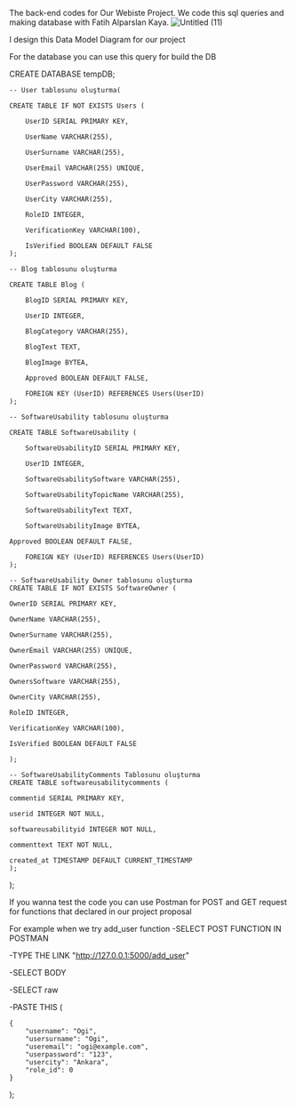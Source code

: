 The back-end codes for Our Webiste Project. We code this sql queries and making database with Fatih Alparslan Kaya. 
![Untitled (11)](https://github.com/Ogi-Z/ProjectBackend/assets/59333212/51540350-55b3-457d-96af-fef309a5a47f)

I design this Data Model Diagram for our project

For the database you can use this query for build the DB

CREATE DATABASE tempDB;

    -- User tablosunu oluşturma(

    CREATE TABLE IF NOT EXISTS Users (

        UserID SERIAL PRIMARY KEY,
    
        UserName VARCHAR(255),
    
        UserSurname VARCHAR(255),
    
        UserEmail VARCHAR(255) UNIQUE,
    
        UserPassword VARCHAR(255),
    
        UserCity VARCHAR(255),
    
        RoleID INTEGER,
    
        VerificationKey VARCHAR(100),
    
        IsVerified BOOLEAN DEFAULT FALSE
    );

    -- Blog tablosunu oluşturma

    CREATE TABLE Blog (

        BlogID SERIAL PRIMARY KEY,

        UserID INTEGER,
    
        BlogCategory VARCHAR(255),
    
        BlogText TEXT,

        BlogImage BYTEA,

        Approved BOOLEAN DEFAULT FALSE,
    
        FOREIGN KEY (UserID) REFERENCES Users(UserID)
    );

    -- SoftwareUsability tablosunu oluşturma

    CREATE TABLE SoftwareUsability (

        SoftwareUsabilityID SERIAL PRIMARY KEY,
    
        UserID INTEGER,

        SoftwareUsabilitySoftware VARCHAR(255),

        SoftwareUsabilityTopicName VARCHAR(255),

        SoftwareUsabilityText TEXT,

        SoftwareUsabilityImage BYTEA,

	Approved BOOLEAN DEFAULT FALSE,
 
        FOREIGN KEY (UserID) REFERENCES Users(UserID)
    );

    -- SoftwareUsability Owner tablosunu oluşturma
    CREATE TABLE IF NOT EXISTS SoftwareOwner (

    OwnerID SERIAL PRIMARY KEY,

    OwnerName VARCHAR(255),
    
    OwnerSurname VARCHAR(255),
    
    OwnerEmail VARCHAR(255) UNIQUE,
    
    OwnerPassword VARCHAR(255),

    OwnersSoftware VARCHAR(255),
    
    OwnerCity VARCHAR(255),
    
    RoleID INTEGER,
    
    VerificationKey VARCHAR(100),
    
    IsVerified BOOLEAN DEFAULT FALSE

    );
    
    -- SoftwareUsabilityComments Tablosunu oluşturma
    CREATE TABLE softwareusabilitycomments (
    
    commentid SERIAL PRIMARY KEY,
    
    userid INTEGER NOT NULL,
    
    softwareusabilityid INTEGER NOT NULL,
    
    commenttext TEXT NOT NULL,
    
    created_at TIMESTAMP DEFAULT CURRENT_TIMESTAMP
    );


);

If you wanna test the code you can use Postman for POST and GET request for functions that declared in our project proposal

For example when we try add_user function
-SELECT POST FUNCTION IN POSTMAN 

-TYPE THE LINK "http://127.0.0.1:5000/add_user"

-SELECT BODY

-SELECT raw

-PASTE THIS
(

    {
        "username": "Ogi",
        "usersurname": "Ogi",
        "useremail": "ogi@example.com",
        "userpassword": "123",
        "usercity": "Ankara",
        "role_id": 0
    }

);
